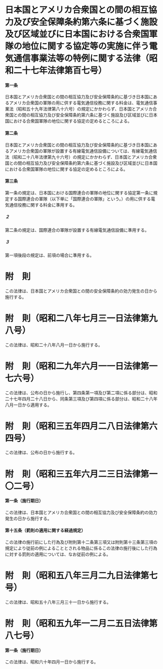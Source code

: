 # 日本国とアメリカ合衆国との間の相互協力及び安全保障条約第六条に基づく施設及び区域並びに日本国における合衆国軍隊の地位に関する協定等の実施に伴う電気通信事業法等の特例に関する法律（昭和二十七年法律第百七号）
#### 第一条
日本国とアメリカ合衆国との間の相互協力及び安全保障条約に基づき日本国にあるアメリカ合衆国の軍隊の用に供する電気通信役務に関する料金は、電気通信事業法（昭和五十九年法律第八十六号）の規定にかかわらず、日本国とアメリカ合衆国との間の相互協力及び安全保障条約第六条に基づく施設及び区域並びに日本国における合衆国軍隊の地位に関する協定の定めるところによる。
#### 第二条
日本国とアメリカ合衆国との間の相互協力及び安全保障条約に基づき日本国にあるアメリカ合衆国の軍隊が設置する有線電気通信設備については、有線電気通信法（昭和二十八年法律第九十六号）の規定にかかわらず、日本国とアメリカ合衆国との間の相互協力及び安全保障条約第六条に基づく施設及び区域並びに日本国における合衆国軍隊の地位に関する協定の定めるところによる。
#### 第三条
第一条の規定は、日本国における国際連合の軍隊の地位に関する協定第一条に規定する国際連合の軍隊（以下単に「国際連合の軍隊」という。）の用に供する電気通信役務に関する料金に準用する。
##### ２
第二条の規定は、国際連合の軍隊が設置する有線電気通信設備に準用する。
##### ３
第一項後段の規定は、前項の場合に準用する。
# 附　則
この法律は、日本国とアメリカ合衆国との間の安全保障条約の効力発生の日から施行する。
# 附　則（昭和二八年七月三一日法律第九八号）
この法律は、昭和二十八年八月一日から施行する。
# 附　則（昭和二九年六月一一日法律第一七六号）
この法律は、公布の日から施行し、第四条第一項及び第二項に係る部分は、昭和二十七年四月二十八日から、同条第三項及び第四項に係る部分は、昭和二十八年八月一日から適用する。
# 附　則（昭和三五年四月二八日法律第六四号）
この法律は、公布の日から施行する。
# 附　則（昭和三五年六月二三日法律第一〇二号）
#### 第一条（施行期日）
この法律は、日本国とアメリカ合衆国との間の相互協力及び安全保障条約の効力発生の日から施行する。
#### 第十五条（罰則の適用に関する経過規定）
この法律の施行前にした行為及び附則第十二条第三項又は附則第十三条第三項の規定により従前の例によることとされる物品に係るこの法律の施行後にした行為に対する罰則の適用については、なお従前の例による。
# 附　則（昭和五八年三月二九日法律第七号）
この法律は、昭和五十八年三月三十一日から施行する。
# 附　則（昭和五九年一二月二五日法律第八七号）
#### 第一条（施行期日）
この法律は、昭和六十年四月一日から施行する。
